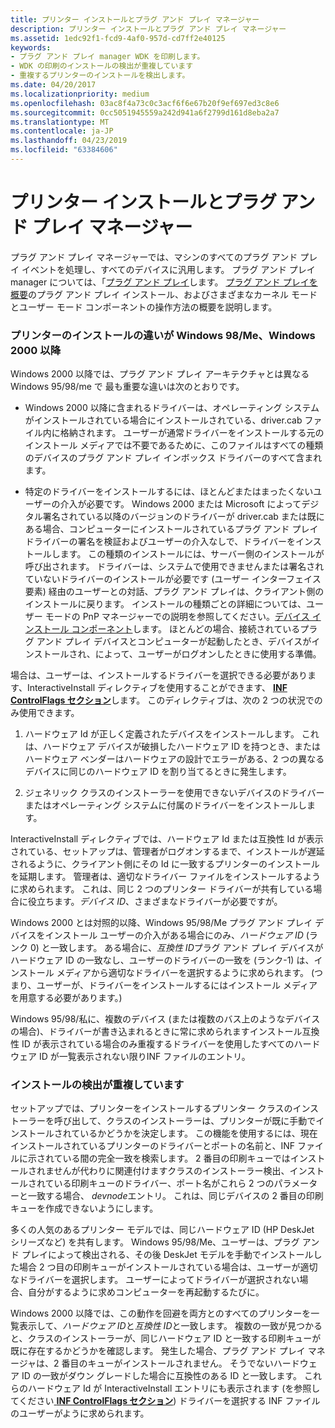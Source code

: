 ```yaml
---
title: プリンター インストールとプラグ アンド プレイ マネージャー
description: プリンター インストールとプラグ アンド プレイ マネージャー
ms.assetid: 1edc92f1-fcd9-4af0-957d-cd7ff2e40125
keywords:
- プラグ アンド プレイ manager WDK を印刷します。
- WDK の印刷のインストールの検出が重複しています
- 重複するプリンターのインストールを検出します。
ms.date: 04/20/2017
ms.localizationpriority: medium
ms.openlocfilehash: 03ac8f4a73c0c3acf6f6e67b20f9ef697ed3c8e6
ms.sourcegitcommit: 0cc5051945559a242d941a6f2799d161d8eba2a7
ms.translationtype: MT
ms.contentlocale: ja-JP
ms.lasthandoff: 04/23/2019
ms.locfileid: "63384606"
---
```

# <a name="printer-installation-and-the-plug-and-play-manager"></a>プリンター インストールとプラグ アンド プレイ マネージャー





プラグ アンド プレイ マネージャーでは、マシンのすべてのプラグ アンド プレイ イベントを処理し、すべてのデバイスに汎用します。 プラグ アンド プレイ manager については、「[プラグ アンド プレイ](https://msdn.microsoft.com/library/windows/hardware/ff547125)します。 [プラグ アンド プレイを概要](https://msdn.microsoft.com/library/windows/hardware/ff548102)のプラグ アンド プレイ インストール、およびさまざまなカーネル モードとユーザー モード コンポーネントの操作方法の概要を説明します。

### <a href="" id="printer-installation-differences-between-windows-98-me-and-windows-200"></a>プリンターのインストールの違いが Windows 98/Me、Windows 2000 以降

Windows 2000 以降では、プラグ アンド プレイ アーキテクチャとは異なる Windows 95/98/me で 最も重要な違いは次のとおりです。

-   Windows 2000 以降に含まれるドライバーは、オペレーティング システムがインストールされている場合にインストールされている、driver.cab ファイル内に格納されます。 ユーザーが通常ドライバーをインストールする元のインストール メディアでは不要であるために、このファイルはすべての種類のデバイスのプラグ アンド プレイ インボックス ドライバーのすべて含まれます。

-   特定のドライバーをインストールするには、ほとんどまたはまったくないユーザーの介入が必要です。 Windows 2000 または Microsoft によってデジタル署名されている以降のバージョンのドライバーが driver.cab または既にある場合、コンピューターにインストールされているプラグ アンド プレイ ドライバーの署名を検証およびユーザーの介入なしで、ドライバーをインストールします。 この種類のインストールには、サーバー側のインストールが呼び出されます。 ドライバーは、システムで使用できませんまたは署名されていないドライバーのインストールが必要です (ユーザー インターフェイス要素) 経由のユーザーとの対話、プラグ アンド プレイは、クライアント側のインストールに戻ります。 インストールの種類ごとの詳細については、ユーザー モードの PnP マネージャーでの説明を参照してください。[デバイス インストール コンポーネント](https://msdn.microsoft.com/library/windows/hardware/ff541277)します。 ほとんどの場合、接続されているプラグ アンド プレイ デバイスとコンピューターが起動したとき、デバイスがインストールされ、によって、ユーザーがログオンしたときに使用する準備。

場合は、ユーザーは、インストールするドライバーを選択できる必要があります、InteractiveInstall ディレクティブを使用することができます、 [ **INF ControlFlags セクション**](https://msdn.microsoft.com/library/windows/hardware/ff546342)します。 このディレクティブは、次の 2 つの状況でのみ使用できます。

1.  ハードウェア Id が正しく定義されたデバイスをインストールします。 これは、ハードウェア デバイスが破損したハードウェア ID を持つとき、またはハードウェア ベンダーはハードウェアの設計でエラーがある、2 つの異なるデバイスに同じのハードウェア ID を割り当てるときに発生します。

2.  ジェネリック クラスのインストーラーを使用できないデバイスのドライバーまたはオペレーティング システムに付属のドライバーをインストールします。

InteractiveInstall ディレクティブでは、ハードウェア Id または互換性 Id が表示されている、セットアップは、管理者がログオンするまで、インストールが遅延されるように、クライアント側にその Id に一致するプリンターのインストールを延期します。 管理者は、適切なドライバー ファイルをインストールするように求められます。 これは、同じ 2 つのプリンター ドライバーが共有している場合に役立ちます。*デバイス ID*、さまざまなドライバーが必要ですが。

Windows 2000 とは対照的以降、Windows 95/98/Me プラグ アンド プレイ デバイスをインストール ユーザーの介入がある場合にのみ、*ハードウェア ID* (ランク 0) と一致します。 ある場合に、*互換性 ID*プラグ アンド プレイ デバイスがハードウェア ID の一致なし、ユーザーのドライバーの一致を (ランク-1) は、インストール メディアから適切なドライバーを選択するように求められます。 (つまり、ユーザーが、ドライバーをインストールするにはインストール メディアを用意する必要があります。)

Windows 95/98/私に、複数のデバイス (または複数のバス上のようなデバイスの場合)、ドライバーが書き込まれるときに常に求められますインストール互換性 ID が表示されている場合のみ重複するドライバーを使用したすべてのハードウェア ID が一覧表示されない限りINF ファイルのエントリ。

### <a name="duplicate-installation-detection"></a>インストールの検出が重複しています

セットアップでは、プリンターをインストールするプリンター クラスのインストーラーを呼び出して、クラスのインストーラーは、プリンターが既に手動でインストールされているかどうかを決定します。 この機能を使用するには、現在インストールされているプリンターのドライバーとポートの名前と、INF ファイルに示されている間の完全一致を検索します。 2 番目の印刷キューではインストールされませんが代わりに関連付けますクラスのインストーラー検出、インストールされている印刷キューのドライバー、ポート名がこれら 2 つのパラメーターと一致する場合、 *devnode*エントリ。 これは、同じデバイスの 2 番目の印刷キューを作成できないようにします。

多くの人気のあるプリンター モデルでは、同じハードウェア ID (HP DeskJet シリーズなど) を共有します。 Windows 95/98/Me、ユーザーは、プラグ アンド プレイによって検出される、その後 DeskJet モデルを手動でインストールした場合 2 つ目の印刷キューがインストールされている場合は、ユーザーが適切なドライバーを選択します。 ユーザーによってドライバーが選択されない場合、自分がするように求めコンピューターを再起動するたびに。

Windows 2000 以降では、この動作を回避を両方とのすべてのプリンターを一覧表示して、*ハードウェア ID*と*互換性 ID*と一致します。 複数の一致が見つかると、クラスのインストーラーが、同じハードウェア ID と一致する印刷キューが既に存在するかどうかを確認します。 発生した場合、プラグ アンド プレイ マネージャは、2 番目のキューがインストールされません。 そうでないハードウェア ID の一致がダウン グレードした場合に互換性のある ID と一致します。 これらのハードウェア Id が InteractiveInstall エントリにも表示されます (を参照してください[ **INF ControlFlags セクション**](https://msdn.microsoft.com/library/windows/hardware/ff546342)) ドライバーを選択する INF ファイルのユーザーがように求められます。

 

 





